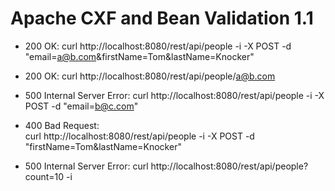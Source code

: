 Apache CXF and Bean Validation 1.1
==============

- 200 OK: 
  curl http://localhost:8080/rest/api/people -i -X POST -d "email=a@b.com&firstName=Tom&lastName=Knocker"
  
- 200 OK: 
  curl http://localhost:8080/rest/api/people/a@b.com

- 500 Internal Server Error: 
  curl http://localhost:8080/rest/api/people -i -X POST -d "email=b@c.com"
  
- 400 Bad Request:           
  curl http://localhost:8080/rest/api/people -i -X POST -d "firstName=Tom&lastName=Knocker"
  
- 500 Internal Server Error: 
  curl http://localhost:8080/rest/api/people?count=10 -i